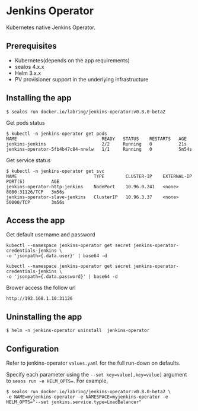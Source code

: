 # Jenkins Operator

Kubernetes native Jenkins Operator.

## Prerequisites

- Kubernetes(depends on the app requirements)
- sealos 4.x.x
- Helm 3.x.x
- PV provisioner support in the underlying infrastructure

## Installing the app

```shell
$ sealos run docker.io/labring/jenkins-operator:v0.8.0-beta2
```

Get pods status

```shell
$ kubectl -n jenkins-operator get pods
NAME                                READY   STATUS    RESTARTS   AGE
jenkins-jenkins                     2/2     Running   0          21s
jenkins-operator-5fb4b47c84-nnwlw   1/1     Running   0          5m54s
```

Get service status

```shell
$ kubectl -n jenkins-operator get svc
NAME                             TYPE        CLUSTER-IP    EXTERNAL-IP   PORT(S)          AGE
jenkins-operator-http-jenkins    NodePort    10.96.0.241   <none>        8080:31126/TCP   3m56s
jenkins-operator-slave-jenkins   ClusterIP   10.96.3.37    <none>        50000/TCP        3m56s
```

## Access the app
Get default username and password
```
kubectl --namespace jenkins-operator get secret jenkins-operator-credentials-jenkins \
-o 'jsonpath={.data.user}' | base64 -d

kubectl --namespace jenkins-operator get secret jenkins-operator-credentials-jenkins \
-o 'jsonpath={.data.password}' | base64 -d
```
Brower access the follow url
```
http://192.168.1.10:31126
```

## Uninstalling the app

```shell
$ helm -n jenkins-operator uninstall  jenkins-operator 
```

## Configuration

Refer to  jenkins-operator `values.yaml` for the full run-down on defaults.

Specify each parameter using the `--set key=value[,key=value]` argument to `seaos run -e HELM_OPTS=`. For example,

```shell
$ sealos run docker.io/labring/jenkins-operator:v0.8.0-beta2 \
-e NAME=myjenkins-operator -e NAMESPACE=myjenkins-operator -e HELM_OPTS="--set jenkins.service.type=LoadBalancer"
```
